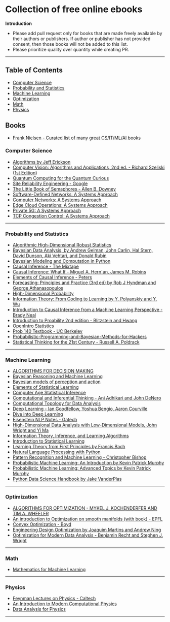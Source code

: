 # Collection of free online ebooks

**Introduction**

- Please add pull request only for books that are made freely available by their authors or publishers. If author or publisher has not provided consent, then those books will not be added to this list.
- Please prioritize quality over quantity while creating PR.

------------------------------

Table of Contents
------------------------------

- [Computer Science](#computer-science)
- [Probability and Statistics](#probability-and-statistics)
- [Machine Learning](#machine-learning)
- [Optimization](#optimization)
- [Math](#math)
- [Physics](#physics)

Books
------------------------------

- [Frank Nielsen - Curated list of many great CS/IT/ML/AI books](https://franknielsen.github.io/Books/CuratedBookLists.html)

### Computer Science

- [Algorithms by Jeff Erickson](https://jeffe.cs.illinois.edu/teaching/algorithms/)
- [Computer Vision: Algorithms and Applications, 2nd ed. - Richard Szeliski](https://szeliski.org/Book/) ([1st Edition](https://szeliski.org/Book/1stEdition.htm))
- [Quantum Computing for the Quantum Curious](https://link.springer.com/content/pdf/10.1007/978-3-030-61601-4.pdf)
- [Site Reliability Engineering - Google](https://landing.google.com/sre/sre-book/toc/)
- [The Little Book of Semaphores - Allen B. Downey](https://greenteapress.com/wp/semaphores/)
- [Software-Defined Networks: A Systems Approach](https://sdn.systemsapproach.org/)
- [Computer Networks: A Systems Approach](https://book.systemsapproach.org/)
- [Edge Cloud Operations: A Systems Approach](https://ops.systemsapproach.org/)
- [Private 5G: A Systems Approach](https://5g.systemsapproach.org/)
- [TCP Congestion Control: A Systems Approach](https://tcpcc.systemsapproach.org/)
  
------------------------------
### Probability and Statistics

- [Algorithmic High-Dimensional Robust Statistics](https://sites.google.com/view/ars-book/home/book-download)
- [Bayesian Data Analysis, by Andrew Gelman, John Carlin, Hal Stern, David Dunson, Aki Vehtari, and Donald Rubin](http://www.stat.columbia.edu/~gelman/book/BDA3.pdf)
- [Bayesian Modeling and Computation in Python](https://bayesiancomputationbook.com/welcome.html)
- [Causal Inference - The Mixtape](https://mixtape.scunning.com/)
- [Causal Inference: What If - Miguel A. Hern´an, James M. Robins](https://www.hsph.harvard.edu/miguel-hernan/wp-content/uploads/sites/1268/2023/07/hernanrobins_WhatIf_19jul23.pdf)
- [Elements of Causal Inference - Peters](https://library.oapen.org/bitstream/id/056a11be-ce3a-44b9-8987-a6c68fce8d9b/11283.pdf)
- [Forecasting: Principles and Practice (3rd ed) by Rob J Hyndman and George Athanasopoulos](https://otexts.com/fpp3/)
- [High-Dimensional Probability](https://www.math.uci.edu/~rvershyn/papers/HDP-book/HDP-book.html)
- [Information Theory: From Coding to Learning by Y. Polyanskiy and Y. Wu](https://people.lids.mit.edu/yp/homepage/data/itbook-export.pdf)
- [Introduction to Causal Inference from a Machine Learning Perspective - Brady Neal](https://www.bradyneal.com/Introduction_to_Causal_Inference-Dec17_2020-Neal.pdf)
- [Introduction to Proability 2nd edition - Blitzstein and Hwang](http://probabilitybook.net/)
- [OpenIntro Statistics](https://www.openintro.org/book/os/)
- [Prob 140 Textbook - UC Berkeley](http://prob140.org/textbook/README.html)
- [Probabilistic-Programming-and-Bayesian-Methods-for-Hackers](https://github.com/CamDavidsonPilon/Probabilistic-Programming-and-Bayesian-Methods-for-Hackers)
- [Statistical Thinking for the 21st Century - Russell A. Poldrack](https://statsthinking21.github.io/statsthinking21-core-site/)




------------------------------

### Machine Learning

- [ALGORITHMS FOR DECISION MAKING](https://algorithmsbook.com/)
- [Bayesian Reasoning and Machine Learning](http://web4.cs.ucl.ac.uk/staff/D.Barber/pmwiki/pmwiki.php?n=Brml.HomePage)
- [Bayesian models of perception and action](https://www.cns.nyu.edu/malab/bayesianbook.html)
- [Elements of Statistical Learning](https://hastie.su.domains/ElemStatLearn/)
- [Computer Age Statistical Inference](https://hastie.su.domains/CASI_files/PDF/casi.pdf)
- [Computational and Inferential Thinking - Ani Adhikari and John DeNero](https://www.inferentialthinking.com/chapters/intro)
- [Computational Topology for Data Analysis](https://www.cs.purdue.edu/homes/tamaldey/book/CTDAbook/CTDAbook.html)
- [Deep Learning - Ian Goodfellow, Yoshua Bengio, Aaron Courville](http://www.deeplearningbook.org/)
- [Dive into Deep Learning](http://d2l.ai/index.html)
- [Eisenstein NLP Notes - Gatech](https://github.com/jacobeisenstein/gt-nlp-class/blob/master/notes/eisenstein-nlp-notes.pdf)
- [High-Dimensional Data Analysis with Low-Dimensional Models, John Wright and Yi Ma](https://book-wright-ma.github.io/)
- [Information Theory, Inference, and Learning Algorithms](https://www.inference.org.uk/itprnn/book.pdf)
- [Introduction to Statistical Learning](https://www.statlearning.com/)
- [Learning Theory from First Principles by Francis Bach](https://www.di.ens.fr/~fbach/ltfp_book.pdf)
- [Natural Language Processing with Python](https://www.nltk.org/book/)
- [Pattern Recognition and Machine Learning - Christopher Bishop](https://www.microsoft.com/en-us/research/publication/pattern-recognition-machine-learning/)
- [Probabilistic Machine Learning: An Introduction by Kevin Patrick Murphy](https://probml.github.io/pml-book/book1.html)
- [Probabilistic Machine Learning: Advanced Topics by Kevin Patrick Murphy](https://probml.github.io/pml-book/book2.html)
- [Python Data Science Handbook by Jake VanderPlas](https://jakevdp.github.io/PythonDataScienceHandbook/)

------------------------------

### Optimization

- [ALGORITHMS FOR OPTIMIZATION - MYKEL J. KOCHENDERFER AND TIM A. WHEELER](https://algorithmsbook.com/optimization/)
- [An introduction to Optimization on smooth manifolds (with book) - EPFL](https://www.nicolasboumal.net/book/)
- [Convex Optimization - Boyd](https://web.stanford.edu/~boyd/cvxbook/bv_cvxbook.pdf)
- [Engineering Design Optimization by Joaquim Martins and Andrew Ning](http://websites.umich.edu/~mdolaboratory/pdf/Martins2021.pdf)
- [Optimization for Modern Data Analysis - Benjamin Recht and Stephen J. Wright](https://people.eecs.berkeley.edu/~brecht/opt4ml_book/)

------------------------------


### Math

- [Mathematics for Machine Learning](https://mml-book.github.io/)

------------------------------

### Physics

- [Feynman Lectures on Physics - Caltech](https://www.feynmanlectures.caltech.edu/)
- [An Introduction to Modern Computational Physics](https://bkclark.github.io/IntroductionToComputationalPhysics/intro.html)
- [Data Analysis for Physics](https://illinois-dap.github.io/DataAnalysisForPhysicists/intro.html)


------------------------------
